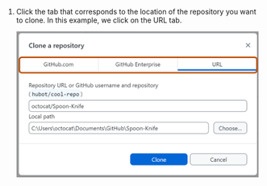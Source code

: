 1. Click the tab that corresponds to the location of the repository you want to clone. In this example, we click on the URL tab.

   ![Screenshot of the "Clone a repository" window. At the top of the window, "GitHub.com", "GitHub Enterprise" and "URL" tabs are outlined in orange.](/assets/images/help/desktop/choose-repository-location-url-tab-windows.png)
